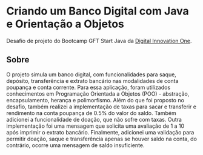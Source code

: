 # Criando um Banco Digital com Java e Orientação a Objetos
Desafio de projeto do Bootcamp GFT Start Java da [Digital Innovation One](https://digitalinnovation.one/).
## Sobre
O projeto simula um banco digital, com funcionalidades para saque, depósito, transferência e extrato bancário nas modalidades de conta poupança e conta corrente. Para essa aplicação, foram utilizados conhecimentos em Programação Orientada a Objetos (POO) - abstração, encapsulamento, herança e polimorfismo. Além do que foi proposto no desafio, também realizei a implementação de taxas para sacar e transferir e rendimento na conta poupança de 0.5% do valor do saldo. Também adicionei a funcionalidade de doação, que não sofre com taxas. Outra implementação foi uma mensagem que solicita uma avaliação de 1 a 10 após imprimir o extrato bancário. Finalmente, adicionei uma validação para permitir doação, saque e transferência apenas se houver saldo na conta, do contrário, ocorre uma mensagem de saldo insuficiente.
